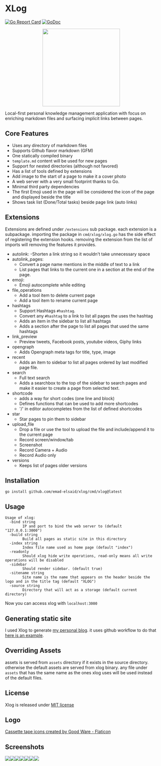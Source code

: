 XLog
=========

[![Go Report Card](https://goreportcard.com/badge/github.com/emad-elsaid/xlog)](https://goreportcard.com/report/github.com/emad-elsaid/xlog)
[![GoDoc](https://godoc.org/github.com/emad-elsaid/xlog?status.svg)](https://godoc.org/github.com/emad-elsaid/xlog)



<p align="center"><img width="256" src="assets/logo.png" /></p>

Local-first personal knowledge management application with focus on enriching markdown files and surfacing implicit links between pages.

## Core Features

- Uses any directory of markdown files
- Supports Github flavor markdown (GFM)
- One statically compiled binary
- `template.md` content will be used for new pages
- Support for nested directories (although not favored)
- Has a list of tools defined by extensions
- Add image to the start of a page to make it a cover photo
- A web server with a very small footprint thanks to Go.
- Minimal third party dependencies
- The first Emoji used in the page will be considered the icon of the page and displayed beside the title
- Shows task list (Done/Total tasks) beside page link (auto links)

## Extensions

Extensions are defined under `/extensions` sub package. each extension is a subpackage. importing the package in `cmd/xlog/xlog.go` has the side effect of registering the extension hooks. removing the extension from the list of imports will removing the features it provides.

* autolink:
  -Shorten a link string so it wouldn't take unnecessary space
* autolink_pages:
  - Convert a page name mentions in the middle of text to a link
  - List pages that links to the current one in a section at the end of the page.
* emoji:
  - Emoji autocomplete while editing
* file_operations
  - Add a tool item to delete current page
  - Add a tool item to rename current page
* hashtags
  - Support Hashtags `#hashtag`.
  - Convert any `#hashtag` to a link to list all pages the uses the hashtag
  - Adds an item in the sidebar to list all hashtags
  - Adds a section after the page to list all pages that used the same hashtags
* link_preview
  - Preview tweets, Facebook posts, youtube videos, Giphy links
* opengraph
  - Adds Opengraph meta tags for title, type, image
* recent
  - Adds an item to sidebar to list all pages ordered by last modified page file.
* search
  - Full text search
  - Adds a searchbox to the top of the sidebar to search pages and make it easier to create a page from selected text.
* shortcode
  - adds a way for short codes (one line and block)
  - Defines functions that can be used to add more shortcodes
  - '/' in editor autocompletes from the list of defined shortcodes
* star
  - Star pages to pin them to sidebar
* upload_file
  - Drop a file or use the tool to upload the file and include/append it to the current page
  - Record screen/window/tab
  - Screenshot
  - Record Camera + Audio
  - Record Audio only
* versions
  - Keeps list of pages older versions


## Installation

```
go install github.com/emad-elsaid/xlog/cmd/xlog@latest
```

## Usage

```
Usage of xlog:
  -bind string
        IP and port to bind the web server to (default "127.0.0.1:3000")
  -build string
        Build all pages as static site in this directory
  -index string
        Index file name used as home page (default "index")
  -readonly
        Should xlog hide write operations, read-only means all write operations will be disabled
  -sidebar
        Should render sidebar. (default true)
  -sitename string
        Site name is the name that appears on the header beside the logo and in the title tag (default "XLOG")
  -source string
        Directory that will act as a storage (default current directory)
```

Now you can access xlog with `localhost:3000`

## Generating static site

I used Xlog to generate [my personal blog](https://www.emadelsaid.com/). it uses github workflow to do that [here is an example](https://github.com/emad-elsaid/emad-elsaid.github.io/blob/master/.github/workflows/xlog.yml).

## Overriding Assets

assets is served from `assets` directory if it exists in the source directory. otherwise the default assets are served from xlog binary. any file under `assets` that has the same name as the ones xlog uses will be used instead of the default files.

## License

Xlog is released under [MIT license](LICENSE)

## Logo

[Cassette tape icons created by Good Ware - Flaticon](https://www.flaticon.com/free-icons/cassette-tape)

## Screenshots

![](/public/285b89e20358e9ea5d1b01893b011665f6282df816983ef1de0d223de698e366.png)![](/public/e9d44ada9ec4190c2ee325df4bbeb789cc67d22dee6bdcdb74393dfa1d8784a3.png)![](/public/75555f02341e1a8ae2775c5f4395b8a52716bd1eeba94cc576c6b6dec5d8c261.png)![](/public/acb69decf484c750f15440c2b39972a03ddaef20509426ed0bb905907fa6154d.png)![](/public/fc52149f89c1e2c1f1b8a352b3eba0743141ed28542a145b1603b3e3f4449db9.png)![](/public/2a8112a513c61a27292753dbbc219eac15f3432b667d38379e79a1d1bb0a629e.png)![](/public/ffa8e45754fca41ff1d76a8e48a296ed13014a2db14eac15eccfea7a83fae1aa.png)
